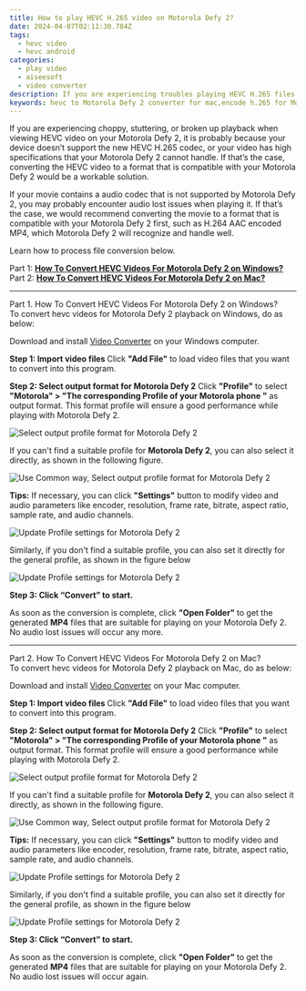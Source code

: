 ```yaml
---
title: How to play HEVC H.265 video on Motorola Defy 2?
date: 2024-04-07T02:11:30.784Z
tags: 
  - hevc video
  - hevc android
categories: 
  - play video
  - aiseesoft
  - video converter
description: If you are experiencing troubles playing HEVC H.265 files on Motorola Defy 2, you may wish to read this article. It explains a solution to get Motorola Defy 2 playing HEVC H.265 media beautifully.
keywords: hevc to Motorola Defy 2 converter for mac,encode h.265 for Motorola ,convert hevc for Motorola ,hevc to Defy 2 converter for mac,play hevc video on Defy 2,encode h.265 for Motorola Defy 2,hevc file not supported in Motorola Defy 2,720p to 4k converter for android,Motorola Defy 2 wont play hevc,convert 4k video to 1080p android,best hevc transcoder android,how to convert hevc into h264 on android
---
```



<div class="atpl-content atpl-for-aiseesoft-video-converter play-hevc-video-on-android">

<div class="atpl-post-description-part-1">
<div class="tpl-content-sub-paragraph-normal">
  <p>
      If you are experiencing choppy, stuttering, or broken up playback when viewing HEVC video on your Motorola Defy 2, it is probably because your device doesn’t support the new HEVC H.265 codec, or your video has high specifications that your Motorola Defy 2 cannot handle. If that’s the case, converting the HEVC video to a format that is compatible with your Motorola Defy 2 would be a workable solution.
  </p>
</div>
</div>

<div class="atpl-post-device-model-description">

</div>



<div class="atpl-post-description-part-2">
<div class="tpl-content-sub-paragraph-content">
  <p>
      If your movie contains a audio codec that is not supported by Motorola Defy 2, you may probably encounter audio lost issues when playing it. If that’s the case, we would recommend converting the movie to a format that is compatible with your Motorola Defy 2 first, such as H.264 AAC encoded MP4, which Motorola Defy 2 will recognize and handle well.
  </p>
  <p>
      Learn how to process file conversion below.
  </p>
</div>
</div>


Part 1: <strong><a href="#p1">How To Convert HEVC Videos For Motorola Defy 2 on Windows?</a></strong>
Part 2: <strong><a href="#p2">How To Convert HEVC Videos For Motorola Defy 2 on Mac?</a></strong>



<!-- Part 1 -->
<a id="p1" name="p1" ></a><hr>

<div class="atpl-step-part-style">Part 1. How To Convert HEVC Videos For Motorola Defy 2 on Windows?</div>
To convert hevc videos for Motorola Defy 2 playback on Windows, do as below:

Download and install <a class="atpl-step-content-a-style" href="https://tools.techidaily.com/aiseesoft-total-video-converter/" >Video Converter</a> on your Windows computer.

<strong>Step 1: Import video files </strong>
Click <b>"Add File"</b> to load video files that you want to convert into this program.

<strong>Step 2: Select output format for Motorola Defy 2</strong>
Click <b>"Profile"</b> to select <b>"Motorola" > "The corresponding Profile of your Motorola phone "</b> as output format. This format profile will ensure a good performance while playing with Motorola Defy 2.

<img src="https://tools.techidaily.com/images/apps/aiseesoft/video-converter/devices/moto/fv.mp4/win/profile-2.png" class="atpl-imgstyle" alt="Select output profile format for Motorola Defy 2" />

If you can't find a suitable profile for **Motorola Defy 2**, you can also select it directly, as shown in the following figure.

<img src="https://tools.techidaily.com/images/apps/aiseesoft/video-converter/devices/common_android/fv.mp4/win/profile.png" class="atpl-imgstyle" alt="Use Common way, Select output profile format for Motorola Defy 2" />

<strong>Tips:</strong>
If necessary, you can click <b>"Settings"</b> button to modify video and audio parameters like encoder, resolution, frame rate, bitrate, aspect ratio, sample rate, and audio channels. 

<img src="https://tools.techidaily.com/images/apps/aiseesoft/video-converter/devices/moto/fv.mp4/win/settings-3.png" class="atpl-imgstyle"  alt="Update Profile settings for Motorola Defy 2" />

Similarly, if you don't find a suitable profile, you can also set it directly for the general profile, as shown in the figure below

<img src="https://tools.techidaily.com/images/apps/aiseesoft/video-converter/devices/common_android/fv.mp4/win/settings.png" class="atpl-imgstyle"  alt="Update Profile settings for Motorola Defy 2" />

<strong>Step 3: Click “Convert” to start.</strong>

As soon as the conversion is complete, click <b>"Open Folder"</b> to get the generated <b>MP4</b> files that are suitable for playing on your Motorola Defy 2. No audio lost issues will occur any more.

<!-- Part 2 -->
<a id="p2" name="p2"></a><hr>

<div class="atpl-step-part-style">Part 2. How To Convert HEVC Videos For Motorola Defy 2 on Mac?</div>
To convert hevc videos for Motorola Defy 2 playback on Mac, do as below:

Download and install <a class="atpl-step-content-a-style" href="https://tools.techidaily.com/aiseesoft-total-video-converter/" >Video Converter</a> on your Mac computer.

<strong>Step 1: Import video files </strong>
Click <b>"Add File"</b> to load video files that you want to convert into this program.

<strong>Step 2: Select output format for Motorola Defy 2</strong>
Click <b>"Profile"</b> to select <b>"Motorola" > "The corresponding Profile of your Motorola phone "</b> as output format. This format profile will ensure a good performance while playing with Motorola Defy 2.

<img src="https://tools.techidaily.com/images/apps/aiseesoft/video-converter/devices/moto/fv.mp4/mac/profile.png" class="atpl-imgstyle" alt="Select output profile format for Motorola Defy 2" />

If you can't find a suitable profile for **Motorola Defy 2**, you can also select it directly, as shown in the following figure.

<img src="https://tools.techidaily.com/images/apps/aiseesoft/video-converter/devices/common_android/fv.mp4/mac/profile.png" class="atpl-imgstyle" alt="Use Common way, Select output profile format for Motorola Defy 2" />

<strong>Tips:</strong>
If necessary, you can click <b>"Settings"</b> button to modify video and audio parameters like encoder, resolution, frame rate, bitrate, aspect ratio, sample rate, and audio channels. 

<img src="https://tools.techidaily.com/images/apps/aiseesoft/video-converter/devices/moto/fv.mp4/mac/settings.png" class="atpl-imgstyle"  alt="Update Profile settings for Motorola Defy 2" />

Similarly, if you don't find a suitable profile, you can also set it directly for the general profile, as shown in the figure below

<img src="https://tools.techidaily.com/images/apps/aiseesoft/video-converter/devices/common_android/fv.mp4/win/settings.png" class="atpl-imgstyle"  alt="Update Profile settings for Motorola Defy 2" />

<strong>Step 3: Click “Convert” to start.</strong>

As soon as the conversion is complete, click <b>"Open Folder"</b> to get the generated <b>MP4</b> files that are suitable for playing on your Motorola Defy 2. No audio lost issues will occur again.


<ins class="adsbygoogle"
     style="display:block"
     data-ad-client="ca-pub-7571918770474297"
     data-ad-slot="8358498916"
     data-ad-format="auto"
     data-full-width-responsive="true"></ins>


</div>